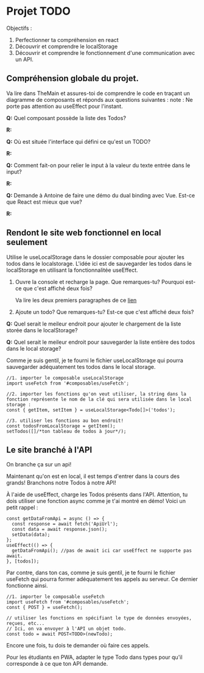 # Projet TODO

Objectifs :

1. Perfectionner ta compréhension en react
2. Découvrir et comprendre le localStorage
3. Découvrir et comprendre le fonctionnement d'une communication avec un API.

## Compréhension globale du projet.

Va lire dans TheMain et assures-toi de comprendre le code en traçant un diagramme de composants et réponds aux questions suivantes :
note : Ne porte pas attention au useEffect pour l'instant.

**Q:** Quel composant possède la liste des Todos?

**R:**

**Q:** Où est située l'interface qui défini ce qu'est un TODO?

**R:**

**Q:** Comment fait-on pour relier le input à la valeur du texte entrée dans le input?

**R:**

**Q:** Demande à Antoine de faire une démo du dual binding avec Vue. Est-ce que React est mieux que vue?

**R:**

## Rendont le site web fonctionnel en local seulement

Utilise le useLocalStorage dans le dossier composable pour ajouter les todos dans le localstorage.
L'idée ici est de sauvegarder les todos dans le localStorage en utilisant la fonctionnalitée useEffect.

1. Ouvre la console et recharge la page. Que remarques-tu? Pourquoi est-ce que c'est affiché deux fois?

   Va lire les deux premiers paragraphes de ce [lien](https://react.dev/reference/react/StrictMode#fixing-bugs-found-by-double-rendering-in-development)

2. Ajoute un todo? Que remarques-tu? Est-ce que c'est affiché deux fois?

**Q:** Quel serait le meileur endroit pour ajouter le chargement de la liste storée dans le localStorage?

**Q:** Quel serait le meileur endroit pour sauvegarder la liste entière des todos dans le local storage?

Comme je suis gentil, je te fourni le fichier useLocalStorage qui pourra sauvegarder adéquatement tes todos dans le local storage.

```tsx
//1. importer le composable useLocalStorage
import useFetch from '#composables/useFetch';

//2. importer les fonctions qu'on veut utiliser, la string dans la fonction représente le nom de la clé qui sera utilisée dans le local storage :
const { getItem, setItem } = useLocalStorage<Todo[]>('todos');

//3. utiliser les fonctions au bon endroit!
const todosFromLocalStorage = getItem();
setTodos([]/*ton tableau de todos à jour*/);
```

## Le site branché à l'API

On branche ça sur un api!

Maintenant qu'on est en local, il est temps d'entrer dans la cours des grands! Branchons notre Todos à notre API!

À l'aide de useEffect, charge les Todos présents dans l'API. Attention, tu dois utiliser une fonction async comme je t'ai montré en démo! Voici un petit rappel :

```tsx
const getDataFromApi = async () => {
  const response = await fetch('ApiUrl');
  const data = await response.json();
  setData(data);
};
useEffect(() => {
  getDataFromApi(); //pas de await ici car useEffect ne supporte pas await.
}, [todos]);
```

Par contre, dans ton cas, comme je suis gentil, je te fourni le fichier useFetch qui pourra former adéquatement tes appels au serveur. Ce dernier fonctionne ainsi.

```tsx
//1. importer le composable useFetch
import useFetch from '#composables/useFetch';
const { POST } = useFetch();

// utiliser les fonctions en spécifiant le type de données envoyées, reçues, etc...
// Ici, on va envoyer à l'API un objet todo.
const todo = await POST<TODO>(newTodo);
```

Encore une fois, tu dois te demander où faire ces appels.

Pour les étudiants en PWA, adapter le type Todo dans types pour qu'il corresponde à ce que ton API demande.

